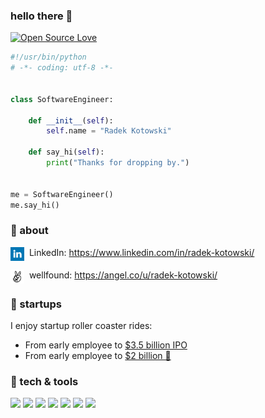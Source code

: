 ### hello there 👋

[![Open Source Love](https://badges.frapsoft.com/os/v1/open-source.svg?v=102)](https://github.com/ellerbrock/open-source-badge/)


```python
#!/usr/bin/python
# -*- coding: utf-8 -*-


class SoftwareEngineer:

    def __init__(self):
        self.name = "Radek Kotowski"

    def say_hi(self):
        print("Thanks for dropping by.")


me = SoftwareEngineer()
me.say_hi()
```

### 📝 about

<a href="https://www.linkedin.com/in/radek-kotowski/"><img width="22px" valign="top" src="https://raw.githubusercontent.com/edent/SuperTinyIcons/master/images/svg/linkedin.svg"/></a>&nbsp; LinkedIn: https://www.linkedin.com/in/radek-kotowski/

<a href="https://angel.co/u/radek-kotowski/"><img width="22px" valign="top" src="https://raw.githubusercontent.com/edent/SuperTinyIcons/master/images/svg/angellist.svg"/></a>&nbsp; wellfound: https://angel.co/u/radek-kotowski/

### 🎢 startups

I enjoy startup roller coaster rides:

* From early employee to <a href="https://www.linkedin.com/posts/radek-kotowski_slightly-overdue-since-the-ipo-was-in-dec-activity-6773637714366513152-68wK">$3.5 billion IPO</a>
* From early employee to <a href="https://www.reuters.com/markets/currencies/crypto-firm-21co-raises-25-million-value-it-2-billion-2022-09-06/">$2 billion 🦄</a>

### 🔧 tech & tools

![](https://img.shields.io/badge/Code-Python-informational?style=flat&logo=python&logoColor=white&color=6aa6f8)
![](https://img.shields.io/badge/Code-JavaScript-informational?style=flat&logo=javascript&logoColor=white&color=6aa6f8)
![](https://img.shields.io/badge/Code-Golang-informational?style=flat&logo=go&logoColor=white&color=6aa6f8)
![](https://img.shields.io/badge/Editor-VS_Code-informational?style=flat&logo=visual-studio-code&logoColor=white&color=6aa6f8)
![](https://img.shields.io/badge/Shell-Bash-informational?style=flat&logo=gnu-bash&logoColor=white&color=6aa6f8)
![](https://img.shields.io/badge/Tools-PostgreSQL-informational?style=flat&logo=postgresql&logoColor=white&color=6aa6f8)
![](https://img.shields.io/badge/Tools-Docker-informational?style=flat&logo=docker&logoColor=white&color=6aa6f8)
